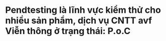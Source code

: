 # Pendtesting là lĩnh vực kiểm thử cho nhiều sản phẩm, dịch vụ CNTT avf Viễn thông ở trạng thái: P.o.C
